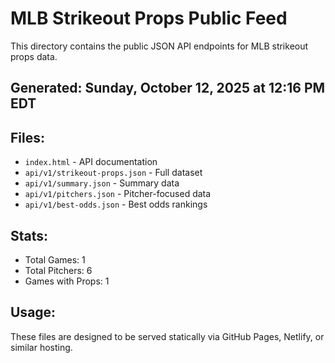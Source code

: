 # MLB Strikeout Props Public Feed

This directory contains the public JSON API endpoints for MLB strikeout props data.

## Generated: Sunday, October 12, 2025 at 12:16 PM EDT

## Files:
- `index.html` - API documentation
- `api/v1/strikeout-props.json` - Full dataset
- `api/v1/summary.json` - Summary data
- `api/v1/pitchers.json` - Pitcher-focused data  
- `api/v1/best-odds.json` - Best odds rankings

## Stats:
- Total Games: 1
- Total Pitchers: 6
- Games with Props: 1

## Usage:
These files are designed to be served statically via GitHub Pages, Netlify, or similar hosting.

